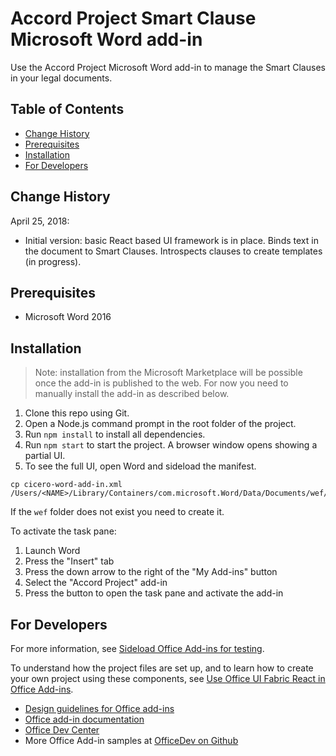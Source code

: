 # Accord Project Smart Clause Microsoft Word add-in

Use the Accord Project Microsoft Word add-in to manage the Smart Clauses in your legal documents.

## Table of Contents
* [Change History](#change-history)
* [Prerequisites](#prerequisites)
* [Installation](#installation)
* [For Developers](#for-developers)

## Change History

April 25, 2018:

* Initial version: basic React based UI framework is in place. Binds text in the document to Smart Clauses. Introspects clauses to create templates (in progress).

## Prerequisites

* Microsoft Word 2016

## Installation

> Note: installation from the Microsoft Marketplace will be possible once the add-in is published to the web. For now you need to manually install the add-in as described below.

1. Clone this repo using Git.
2. Open a Node.js command prompt in the root folder of the project.
2. Run `npm install` to install all dependencies.
3. Run `npm start` to start the project. A browser window opens showing a partial UI.
4. To see the full UI, open Word and sideload the manifest.

```
cp cicero-word-add-in.xml /Users/<NAME>/Library/Containers/com.microsoft.Word/Data/Documents/wef/
```

If the `wef` folder does not exist you need to create it.

To activate the task pane:

1. Launch Word
2. Press the "Insert" tab
3. Press the down arrow to the right of the "My Add-ins" button
4. Select the "Accord Project" add-in
5. Press the button to open the task pane and activate the add-in

## For Developers

 For more information, see [Sideload Office Add-ins for testing](https://dev.office.com/docs/add-ins/testing/create-a-network-shared-folder-catalog-for-task-pane-and-content-add-ins).

To understand how the project files are set up, and to learn how to create your own project using these components, see [Use Office UI Fabric React in Office Add-ins](https://dev.office.com/docs/add-ins/design/using-office-ui-fabric-react).

* [Design guidelines for Office add-ins](https://dev.office.com/docs/add-ins/design/add-in-design)
* [Office add-in documentation](https://msdn.microsoft.com/en-us/library/office/jj220060.aspx)
* [Office Dev Center](http://dev.office.com/)
* More Office Add-in samples at [OfficeDev on Github](https://github.com/officedev)
